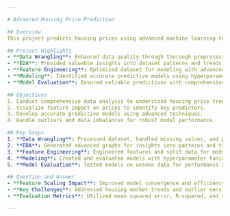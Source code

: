 ```yaml
---

# Advanced Housing Price Prediction

## Overview
This project predicts housing prices using advanced machine learning techniques. It includes data preprocessing, exploratory data analysis (EDA), feature engineering, modeling, and evaluation.

## Project Highlights
- **Data Wrangling**: Enhanced data quality through thorough preprocessing.
- **EDA**: Provided valuable insights into dataset patterns and trends with advanced graphs.
- **Feature Engineering**: Optimized dataset for modeling with advanced techniques.
- **Modeling**: Identified accurate predictive models using hyperparameter tuning.
- **Model Evaluation**: Ensured reliable predictions with comprehensive evaluation metrics.

## Objectives
1. Conduct comprehensive data analysis to understand housing price trends.
2. Visualize feature impact on prices to identify key predictors.
3. Develop accurate predictive models using advanced techniques.
4. Handle outliers and data imbalances for robust model performance.

## Key Steps
1. **Data Wrangling**: Processed dataset, handled missing values, and prepared data for analysis.
2. **EDA**: Generated advanced graphs for insights into patterns and trends.
3. **Feature Engineering**: Engineered features and split data for modeling.
4. **Modeling**: Created and evaluated models with hyperparameter tuning.
5. **Model Evaluation**: Tested models on unseen data for performance assessment.

## Question and Answer
- **Feature Scaling Impact**: Improved model convergence and efficiency for accurate predictions.
- **Key Challenges**: Addressed housing market trends and outlier sensitivity for robust models.
- **Evaluation Metrics**: Utilized mean squared error, R-squared, and adjusted R-squared for performance evaluation.

---
```

